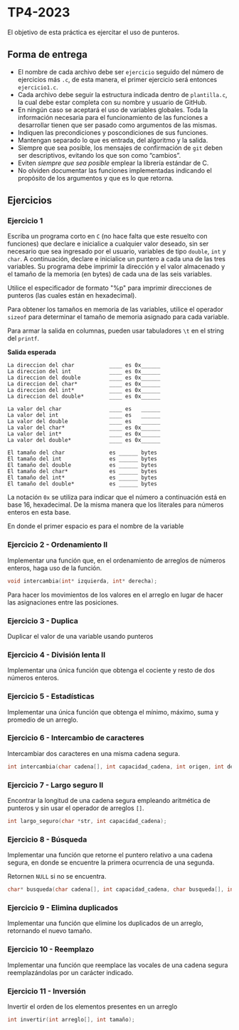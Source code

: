 
# TP4-2023

El objetivo de esta práctica es ejercitar el uso de punteros.

## Forma de entrega
* El nombre de cada archivo debe ser `ejercicio` seguido del número de ejercicios más `.c`, de esta manera, el primer ejercicio será entonces `ejercicio1.c`.
* Cada archivo debe seguir la estructura indicada dentro de `plantilla.c`, la cual debe estar completa con su nombre y usuario de GitHub. 
* En ningún caso se aceptará el uso de variables globales. Toda la información necesaria para el funcionamiento de las funciones a desarrollar tienen que ser pasado como argumentos de las mismas.
* Indiquen las precondiciones y poscondiciones de sus funciones.
* Mantengan separado lo que es entrada, del algoritmo y la salida.
* Siempre que sea posible, los mensajes de confirmación de `git` deben ser descriptivos, evitando los que son como “cambios”.
* Eviten _siempre que sea posible_ emplear la librería estándar de C.
* No olviden documentar las funciones implementadas indicando el propósito de los argumentos y que es lo que retorna.

## Ejercicios

### Ejercicio 1

Escriba un programa corto en `C` (no hace falta que este resuelto con funciones) que declare e inicialice a cualquier valor deseado, sin ser necesario que sea ingresado por el usuario, variables de tipo `double`, `int` y `char`.  A continuación, declare e inicialice un puntero a cada una de las tres variables. Su programa debe imprimir la dirección y el valor almacenado y el tamaño de la memoria (en bytes) de cada una de las seis variables.

Utilice el especificador de formato "%p" para imprimir direcciones de punteros (las cuales están en hexadecimal). 

Para obtener los tamaños en memoria de las variables, utilice el 
operador `sizeof` para determinar el tamaño de memoria 
asignado para cada variable.

Para armar la salida en columnas, pueden usar tabuladores `\t` en el string del `printf`.

**Salida esperada**

```
La direccion del char			____ es 0x______
La direccion del int			____ es 0x______
La direccion del double			____ es 0x______
La direccion del char*			____ es 0x______
La direccion del int*			____ es 0x______
La direccion del double*		____ es 0x______

La valor del char				____ es   ______
La valor del int			    ____ es   ______
La valor del double				____ es   ______
La valor del char*				____ es 0x______
La valor del int*				____ es 0x______
La valor del double*			____ es 0x______

El tamaño del char				es ______ bytes
El tamaño del int				es ______ bytes
El tamaño del double			es ______ bytes
El tamaño del char*				es ______ bytes
El tamaño del int*				es ______ bytes
El tamaño del double*			es ______ bytes
```
La notación `0x` se utiliza para indicar que el número a continuación está en base 16, hexadecimal. De la misma manera que los literales
para números enteros en esta base.

En donde el primer espacio es para el nombre de la variable

### Ejercicio 2 - Ordenamiento II

Implementar una función que, en el ordenamiento de arreglos de números enteros, haga uso de la función.
```C
void intercambia(int* izquierda, int* derecha);
```
Para hacer los movimientos de los valores en el arreglo en lugar de hacer las asignaciones entre las posiciones.

### Ejercicio 3 - Duplica

Duplicar el valor de una variable usando punteros

### Ejercicio 4 - División lenta II

Implementar una única función que obtenga el cociente y resto de dos números enteros.

### Ejercicio 5 - Estadísticas

Implementar una única función que obtenga el mínimo, máximo, suma y promedio de un arreglo.

### Ejercicio 6 - Intercambio de caracteres

Intercambiar dos caracteres en una misma cadena segura.
```c
int intercambia(char cadena[], int capacidad_cadena, int origen, int destino);
```

### Ejercicio 7 - Largo seguro II

Encontrar la longitud de una cadena segura empleando aritmética de punteros y sin usar el operador de arreglos `[]`.

```c
int largo_seguro(char *str, int capacidad_cadena);
```

### Ejercicio 8 - Búsqueda

Implementar una función que retorne el puntero relativo a una cadena segura, en donde se encuentre la primera ocurrencia de una segunda.

Retornen `NULL` si no se encuentra.

```c
char* busqueda(char cadena[], int capacidad_cadena, char busqueda[], int capacidad_busqueda);
```

### Ejercicio 9 - Elimina duplicados

Implementar una función que elimine los duplicados de un arreglo, retornando el nuevo tamaño.

### Ejercicio 10 - Reemplazo

Implementar una función que reemplace las vocales de una cadena segura reemplazándolas por un carácter indicado.

### Ejercicio 11 - Inversión

Invertir el orden de los elementos presentes en un arreglo
```c
int invertir(int arreglo[], int tamaño);
```
